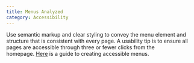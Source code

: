 ```yaml
---
title: Menus Analyzed
category: Accessibility
---
```

Use semantic markup and clear styling to convey the menu element and structure that is consistent with every page. A usability tip is to ensure all pages are accessible through three or fewer clicks from the homepage. [Here](https://www.w3.org/WAI/tutorials/menus/) is a guide to creating accessible menus.

